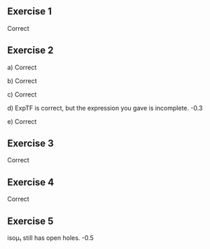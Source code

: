 ## Exercise 1
Correct

## Exercise 2
a)
Correct

b)
Correct

c)
Correct

d)
ExpTF is correct, but the expression you gave is incomplete.
-0.3

e)
Correct

## Exercise 3
Correct

## Exercise 4
Correct

## Exercise 5
isoμ₁ still has open holes.
-0.5
